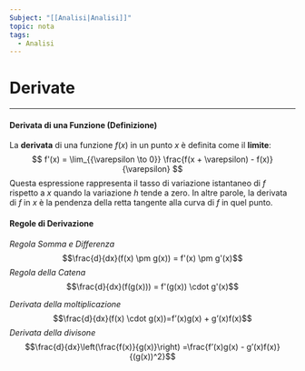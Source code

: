 ```yaml
---
Subject: "[[Analisi|Analisi]]"
topic: nota
tags:
  - Analisi
---
```

# Derivate
---
#### Derivata di una Funzione (Definizione)
La **derivata** di una funzione $f(x)$ in un punto $x$ è definita come il **limite**:$$
f'(x) = \lim_{{\varepsilon \to 0}} \frac{f(x + \varepsilon) - f(x)}{\varepsilon}
$$Questa espressione rappresenta il tasso di variazione istantaneo di $f$ rispetto a $x$ quando la variazione $h$ tende a zero. In altre parole, la derivata di $f$ in $x$ è la pendenza della retta tangente alla curva di $f$ in quel punto.

#### Regole di Derivazione

_Regola Somma e Differenza_$$\frac{d}{dx}(f(x) \pm g(x)) = f'(x) \pm g'(x)$$
_Regola della Catena_$$\frac{d}{dx}(f(g(x))) = f'(g(x)) \cdot g'(x)$$

_Derivata della  moltiplicazione_$$\frac{d}{dx}(f(x) \cdot g(x))=f’(x)g(x) + g’(x)f(x)$$
_Derivata della divisone_ $$\frac{d}{dx}\left(\frac{f(x)}{g(x)}\right) =\frac{f’(x)g(x) - g’(x)f(x)}{(g(x))^2}$$